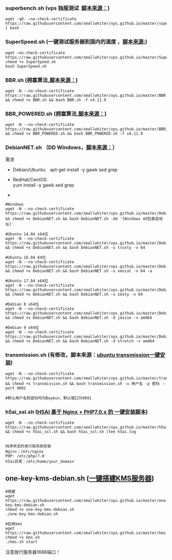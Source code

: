 ### superbench.sh (vps 独服测试  [脚本来源：](https://www.oldking.net/350.html))

```
wget -qO- –no-check-certificate https://raw.githubusercontent.com/smallwhiter/vps.github.io/master/superbench.sh | bash

```



### SuperSpeed.sh (一键测试服务器到国内的速度 ，[脚本来源:](https://www.oldking.net/305.html))

```
wget –no-check-certificate https://raw.githubusercontent.com/smallwhiter/vps.github.io/master/SuperSpeed.sh 
chmod +x SuperSpeed.sh
bash SuperSpeed.sh
```



### BBR.sh (拥塞算法,[脚本来源：](https://moeclub.org/2017/06/06/249/))

```
wget -N --no-check-certificate https://raw.githubusercontent.com/smallwhiter/vps.github.io/master/BBR.sh && chmod +x BBR.sh && bash BBR.sh -f v4.11.9

```



### BBR_POWERED.sh (拥塞算法,[脚本来源：](https://moeclub.org/2017/06/24/278/))

```
wget -N --no-check-certificate https://raw.githubusercontent.com/smallwhiter/vps.github.io/master/BBR_POWERED.sh && chmod +x BBR_POWERED.sh && bash BBR_POWERED.sh -f v4.11.9

```

### DebianNET.sh （DD Windows，[脚本来源：](https://moeclub.org/2017/11/19/483/)）
需求
- Debian/Ubuntu:  
apt-get install -y gawk sed grep
 
- RedHat/CentOS:  
yum install -y gawk sed grep

-
```
#Windows
wget -N --no-check-certificate https://raw.githubusercontent.com/smallwhiter/vps.github.io/master/DebianNET.sh && chmod +x DebianNET.sh && bash DebianNET.sh -dd '[Windows dd包直连地址]'

#Ubuntu 14.04 x64位
wget -N --no-check-certificate https://raw.githubusercontent.com/smallwhiter/vps.github.io/master/DebianNET.sh && chmod +x DebianNET.sh && bash DebianNET.sh -u trusty -v 64

#Ubuntu 16.04 64位
wget -N --no-check-certificate https://raw.githubusercontent.com/smallwhiter/vps.github.io/master/DebianNET.sh && chmod +x DebianNET.sh && bash DebianNET.sh -u xenial -v 64 -a

#Ubuntu 17.04 x64位
wget -N --no-check-certificate https://raw.githubusercontent.com/smallwhiter/vps.github.io/master/DebianNET.sh && chmod +x DebianNET.sh && bash DebianNET.sh -u zesty -v 64

#Debian 8 x64位
wget -N --no-check-certificate https://raw.githubusercontent.com/smallwhiter/vps.github.io/master/DebianNET.sh && chmod +x DebianNET.sh && bash DebianNET.sh -d jessie -v amd64

#Debian 9 x64位
wget -N --no-check-certificate https://raw.githubusercontent.com/smallwhiter/vps.github.io/master/DebianNET.sh && chmod +x DebianNET.sh && bash DebianNET.sh -d stretch -v amd64
```



### transmission.sh (有修改，脚本来源：[ubuntu transmission一键安装](http://xiaofd.win/ubuntu-transmission-onekey-with-transmission-cli-and-rss.html))
```
wget -N --no-check-certificate https://raw.githubusercontent.com/smallwhiter/vps.github.io/master/transmission.sh && chmod +x transmission.sh && bash transmission.sh -u 用户名 -p 密码 --port 9091

#默认用户名和密码均为Baymin，默认端口为9091
```

### h5ai_ssl.sh ([H5AI 基于 Nginx + PHP7.0.x 的 一键安装脚本](https://github.com/wulabing/h5ai_onekey_install-lnp-))
```
wget -N --no-check-certificate https://raw.githubusercontent.com/smallwhiter/vps.github.io/master/h5ai_ssl.sh && chmod +x h5ai_ssl.sh && bash h5ai_ssl.sh |tee h5ai.log


纯净状态的发行版系统安装  
Nginx：/etc/nginx  
PHP: /etc/php/7.0  
h5ai目录：/etc/home/your_domain  

```

## one-key-kms-debian.sh ([一键搭建KMS服务器](http://www.hostloc.com/thread-428928-1-4.html))

```
#搭建
wget https://raw.githubusercontent.com/smallwhiter/vps.github.io/master/one-key-kms-debian.sh
chmod +x one-key-kms-debian.sh
./one-key-kms-debian.sh

#启用kms
wget https://raw.githubusercontent.com/smallwhiter/vps.github.io/master/kms.sh
chmod +x kms.sh
./kms.sh start
```
注意放行服务器1688端口！
